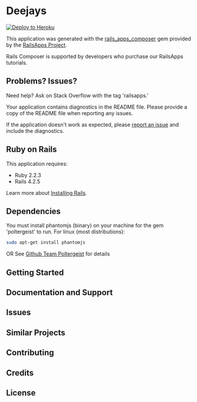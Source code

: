 Deejays
================

[![Deploy to Heroku](https://www.herokucdn.com/deploy/button.png)](https://heroku.com/deploy)

This application was generated with the [rails_apps_composer](https://github.com/RailsApps/rails_apps_composer) gem
provided by the [RailsApps Project](http://railsapps.github.io/).

Rails Composer is supported by developers who purchase our RailsApps tutorials.

Problems? Issues?
-----------

Need help? Ask on Stack Overflow with the tag 'railsapps.'

Your application contains diagnostics in the README file. Please provide a copy of the README file when reporting any issues.

If the application doesn't work as expected, please [report an issue](https://github.com/RailsApps/rails_apps_composer/issues)
and include the diagnostics.

Ruby on Rails
-------------

This application requires:

- Ruby 2.2.3
- Rails 4.2.5

Learn more about [Installing Rails](http://railsapps.github.io/installing-rails.html).

Dependencies
------------

You must install phantomjs (binary) on your machine for the gem 'poltergeist' to run.
For linux (most distributions):
```sh
sudo apt-get install phantomjs
```
OR
See [Github Team Poltergeist](https://github.com/teampoltergeist/poltergeist) for details 

Getting Started
---------------

Documentation and Support
-------------------------

Issues
-------------

Similar Projects
----------------

Contributing
------------

Credits
-------

License
-------
